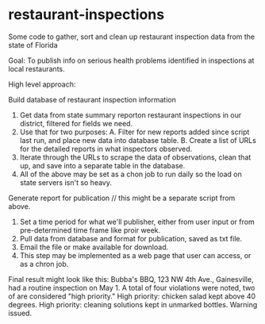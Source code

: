 # restaurant-inspections
Some code to gather, sort and clean up restaurant inspection data from the state of Florida

Goal: To publish info on serious health problems identified in inspections at local restaurants.

High level approach:

Build database of restaurant inspection information
1. Get data from state summary reporton restaurant inspections in our district, filtered for fields we need.
2. Use that for two purposes:
A. Filter for new reports added since script last run, and place new data into database table.
B. Create a list of URLs for the detailed reports in what inspectors observed.
3. Iterate through the URLs to scrape the data of observations, clean that up, and save into a separate table in the database.
4. All of the above may be set as a chon job to run daily so the load on state servers isn't so heavy.

Generate report for publication // this might be a separate script from above.
1. Set a time period for what we'll publisher, either from user input or from pre-determined time frame like proir week.
2. Pull data from database and format for publication, saved as txt file.
3. Email the file or make available for download.
4. This step may be implemented as a web page that user can access, or as a chron job.

Final result might look like this:
Bubba's BBQ, 123 NW 4th Ave., Gainesville, had a routine inspection on May 1.
A total of four violations were noted, two of are considered "high priority."
High priority: chicken salad kept above 40 degrees. High priority: cleaning
solutions kept in unmarked bottles. Warning issued.
